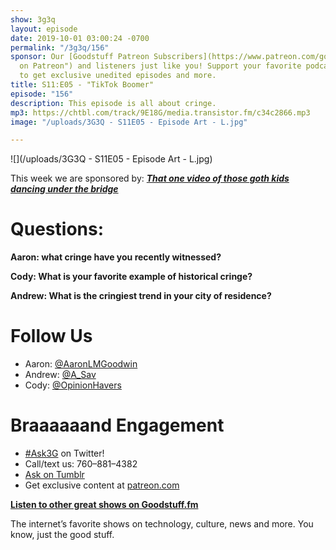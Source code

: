 ```yaml
---
show: 3g3q
layout: episode
date: 2019-10-01 03:00:24 -0700
permalink: "/3g3q/156"
sponsor: Our [Goodstuff Patreon Subscribers](https://www.patreon.com/goodstuff "Goodstuff
  on Patreon") and listeners just like you! Support your favorite podcasts directly
  to get exclusive unedited episodes and more.
title: S11:E05 - "TikTok Boomer"
episode: "156"
description: This episode is all about cringe.
mp3: https://chtbl.com/track/9E18G/media.transistor.fm/c34c2866.mp3
image: "/uploads/3G3Q - S11E05 - Episode Art - L.jpg"

---
```

![](/uploads/3G3Q - S11E05 - Episode Art - L.jpg)

This week we are sponsored by: [**_That one video of those goth kids dancing under the bridge_**](https://www.youtube.com/watch?v=gPbVRpRgHso)

# Questions:

**Aaron: what cringe have you recently witnessed?**

**Cody: What is your favorite example of historical cringe?**

**Andrew: What is the cringiest trend in your city of residence?**

# Follow Us

* Aaron: [@AaronLMGoodwin](http://twitter.com/aaronlmgoodwin)
* Andrew: [@A_Sav](http://twitter.com/a_sav)
* Cody: [@OpinionHavers](https://twitter.com/opinionhavers)

# Braaaaaand Engagement

* [#Ask3G](http://twitter.com/) on Twitter!
* Call/text us: 760–881–4382
* [Ask on Tumblr](http://3g3q.co/ask)
* Get exclusive content at [patreon.com](http://www.patreon.com/3g3q)

[**Listen to other great shows on Goodstuff.fm**](http://goodstuff.fm/)

The internet’s favorite shows on technology, culture, news and more. You know, just the good stuff.